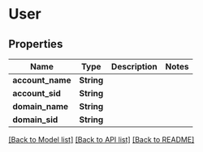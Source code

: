 # User

## Properties

Name | Type | Description | Notes
------------ | ------------- | ------------- | -------------
**account_name** | **String** |  | 
**account_sid** | **String** |  | 
**domain_name** | **String** |  | 
**domain_sid** | **String** |  | 

[[Back to Model list]](../README.md#documentation-for-models) [[Back to API list]](../README.md#documentation-for-api-endpoints) [[Back to README]](../README.md)


